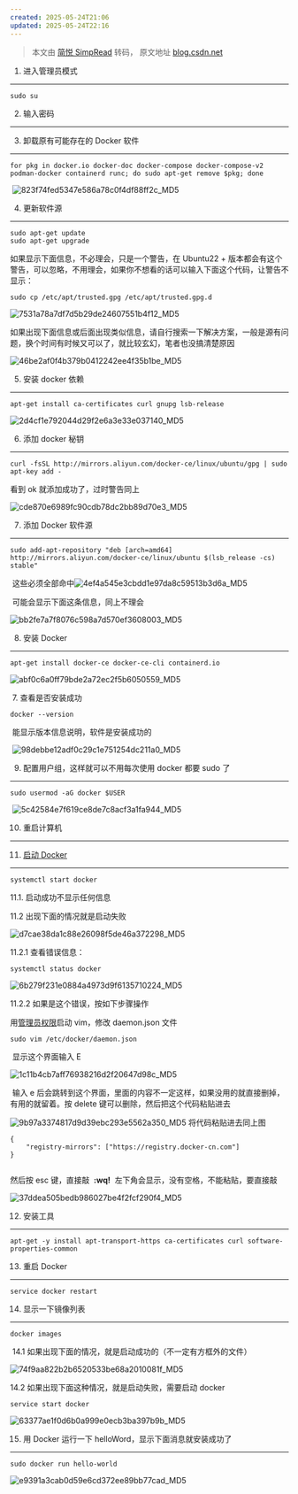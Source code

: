 ```yaml
---
created: 2025-05-24T21:06
updated: 2025-05-24T22:16
---
```

> 本文由 [简悦 SimpRead](http://ksria.com/simpread/) 转码， 原文地址 [blog.csdn.net](https://blog.csdn.net/Apricity_L/article/details/137064982)

1. 进入管理员模式
----------

```
sudo su

```

2. 输入密码
-------

3. 卸载原有可能存在的 Docker 软件
----------------------

```
for pkg in docker.io docker-doc docker-compose docker-compose-v2 podman-docker containerd runc; do sudo apt-get remove $pkg; done

```

 ![823f74fed5347e586a78c0f4df88ff2c_MD5](https://raw.githubusercontent.com/RainbowRain9/PicGo/master/202505270807999.png)

4. 更新软件源
--------

```
sudo apt-get update
sudo apt-get upgrade
```

如果显示下面信息，不必理会，只是一个警告，在 Ubuntu22 + 版本都会有这个警告，可以忽略，不用理会，如果你不想看的话可以输入下面这个代码，让警告不显示：

```
sudo cp /etc/apt/trusted.gpg /etc/apt/trusted.gpg.d

```

![7531a78a7df7d5b29de24607551b4f12_MD5](https://raw.githubusercontent.com/RainbowRain9/PicGo/master/202505270807000.png)

如果出现下面信息或后面出现类似信息，请自行搜索一下解决方案，一般是源有问题，换个时间有时候又可以了，就比较玄幻，笔者也没搞清楚原因

![46be2af0f4b379b0412242ee4f35b1be_MD5](https://raw.githubusercontent.com/RainbowRain9/PicGo/master/202505270807001.png)

5. 安装 docker 依赖
---------------

```
apt-get install ca-certificates curl gnupg lsb-release

```

![2d4cf1e792044d29f2e6a3e33e037140_MD5](https://raw.githubusercontent.com/RainbowRain9/PicGo/master/202505270807002.png)

6. 添加 docker 秘钥
---------------

```
curl -fsSL http://mirrors.aliyun.com/docker-ce/linux/ubuntu/gpg | sudo apt-key add -

```

看到 ok 就添加成功了，过时警告同上 

![cde870e6989fc90cdb78dc2bb89d70e3_MD5](https://raw.githubusercontent.com/RainbowRain9/PicGo/master/202505270807003.png)

7. 添加 Docker 软件源
----------------

```
sudo add-apt-repository "deb [arch=amd64] http://mirrors.aliyun.com/docker-ce/linux/ubuntu $(lsb_release -cs) stable"

```

 这些必须全部命中![4ef4a545e3cbdd1e97da8c59513b3d6a_MD5](https://raw.githubusercontent.com/RainbowRain9/PicGo/master/202505270807004.png)

 可能会显示下面这条信息，同上不理会

![bb2fe7a7f8076c598a7d570ef3608003_MD5](https://raw.githubusercontent.com/RainbowRain9/PicGo/master/202505270807005.png)

8. 安装 Docker
------------

```
apt-get install docker-ce docker-ce-cli containerd.io

```

![abf0c6a0ff79bde2a72ec2f5b6050559_MD5](https://raw.githubusercontent.com/RainbowRain9/PicGo/master/202505270807006.png)

 7. 查看是否安装成功

```
docker --version

```

 能显示版本信息说明，软件是安装成功的

 ![98debbe12adf0c29c1e751254dc211a0_MD5](https://raw.githubusercontent.com/RainbowRain9/PicGo/master/202505270807007.png)

9. 配置用户组，这样就可以不用每次使用 docker 都要 sudo 了
-------------------------------------

```
sudo usermod -aG docker $USER

```

 ![5c42584e7f619ce8de7c8acf3a1fa944_MD5](https://raw.githubusercontent.com/RainbowRain9/PicGo/master/202505270807008.png)

10. 重启计算机
---------

11. [启动 Docker](https://so.csdn.net/so/search?q=%E5%90%AF%E5%8A%A8Docker&spm=1001.2101.3001.7020)
-------------------------------------------------------------------------------------------------

```
systemctl start docker

```

11.1. 启动成功不显示任何信息

11.2 出现下面的情况就是启动失败

![d7cae38da1c88e26098f5de46a372298_MD5](https://raw.githubusercontent.com/RainbowRain9/PicGo/master/202505270807009.png)

11.2.1 查看错误信息：

```
systemctl status docker

```

![6b279f231e0884a4973d9f6135710224_MD5](https://raw.githubusercontent.com/RainbowRain9/PicGo/master/202505270807010.png)

11.2.2 如果是这个错误，按如下步骤操作

用[管理员权限](https://so.csdn.net/so/search?q=%E7%AE%A1%E7%90%86%E5%91%98%E6%9D%83%E9%99%90&spm=1001.2101.3001.7020)启动 vim，修改 daemon.json 文件

```
sudo vim /etc/docker/daemon.json 

```

 显示这个界面输入 E

![1c11b4cb7aff76938216d2f20647d98c_MD5](https://raw.githubusercontent.com/RainbowRain9/PicGo/master/202505270807011.png)

 输入 e 后会跳转到这个界面，里面的内容不一定这样，如果没用的就直接删掉，有用的就留着。按 delete 键可以删除，然后把这个代码粘贴进去

![9b97a3374817d9d39ebc293e5562a350_MD5](https://raw.githubusercontent.com/RainbowRain9/PicGo/master/202505270807012.png) 将代码粘贴进去同上图

```
{
    "registry-mirrors": ["https://registry.docker-cn.com"]
}
 
```

然后按 esc 键，直接敲  **:wq!**  左下角会显示，没有空格，不能粘贴，要直接敲

![37ddea505bedb986027be4f2fcf290f4_MD5](https://raw.githubusercontent.com/RainbowRain9/PicGo/master/202505270807013.png)

12. 安装工具
--------

```
apt-get -y install apt-transport-https ca-certificates curl software-properties-common

```

13. 重启 Docker
-------------

```
service docker restart

```

14. 显示一下镜像列表
------------

```
docker images

```

 14.1 如果出现下面的情况，就是启动成功的（不一定有方框外的文件）

![74f9aa822b2b6520533be68a2010081f_MD5](https://raw.githubusercontent.com/RainbowRain9/PicGo/master/202505270807014.png)

14.2 如果出现下面这种情况，就是启动失败，需要启动 docker

```
service start docker

```

![63377ae1f0d6b0a999e0ecb3ba397b9b_MD5](https://raw.githubusercontent.com/RainbowRain9/PicGo/master/202505270807015.png)

15. 用 Docker 运行一下 helloWord，显示下面消息就安装成功了
----------------------------------------

```
sudo docker run hello-world

```

![e9391a3cab0d59e6cd372ee89bb77cad_MD5](https://raw.githubusercontent.com/RainbowRain9/PicGo/master/202505270807016.png)
